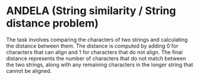 # ANDELA (String similarity / String distance problem)

The task involves comparing the characters of two strings and calculating the distance between them. 
The distance is computed by adding 0 for characters that can align and 1 for characters that do not align. 
The final distance represents the number of characters that do not match between the two strings, along with any remaining characters in the longer string that cannot be aligned.
